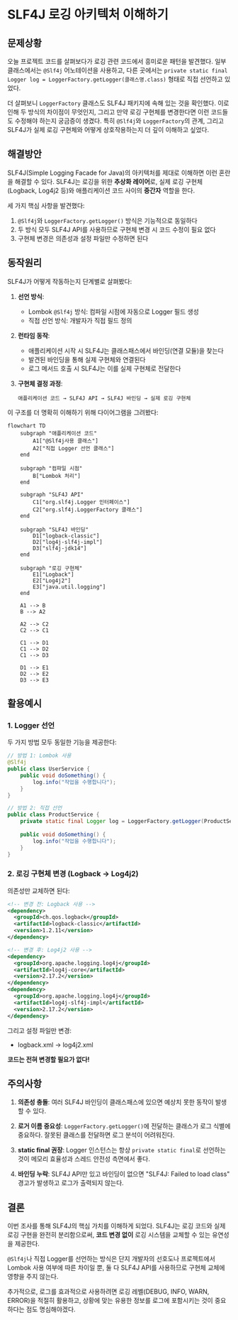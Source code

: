 # SLF4J 로깅 아키텍처 이해하기

## 문제상황

오늘 프로젝트 코드를 살펴보다가 로깅 관련 코드에서 흥미로운 패턴을 발견했다. 일부 클래스에서는 `@Slf4j` 어노테이션을 사용하고, 다른 곳에서는 `private static final Logger log = LoggerFactory.getLogger(클래스명.class)` 형태로 직접 선언하고 있었다.

더 살펴보니 `LoggerFactory` 클래스도 SLF4J 패키지에 속해 있는 것을 확인했다. 이로 인해 두 방식의 차이점이 무엇인지, 그리고 만약 로깅 구현체를 변경한다면 이런 코드들도 수정해야 하는지 궁금증이 생겼다. 특히 `@Slf4j`와 `LoggerFactory`의 관계, 그리고 SLF4J가 실제 로깅 구현체와 어떻게 상호작용하는지 더 깊이 이해하고 싶었다.

## 해결방안

SLF4J(Simple Logging Facade for Java)의 아키텍처를 제대로 이해하면 이런 혼란을 해결할 수 있다. SLF4J는 로깅을 위한 **추상화 레이어**로, 실제 로깅 구현체(Logback, Log4j2 등)와 애플리케이션 코드 사이의 **중간자** 역할을 한다.

세 가지 핵심 사항을 발견했다:

1. `@Slf4j`와 `LoggerFactory.getLogger()` 방식은 기능적으로 동일하다
2. 두 방식 모두 SLF4J API를 사용하므로 구현체 변경 시 코드 수정이 필요 없다
3. 구현체 변경은 의존성과 설정 파일만 수정하면 된다

## 동작원리

SLF4J가 어떻게 작동하는지 단계별로 살펴봤다:

1. **선언 방식**:
    - Lombok `@Slf4j` 방식: 컴파일 시점에 자동으로 Logger 필드 생성
    - 직접 선언 방식: 개발자가 직접 필드 정의
2. **런타임 동작**:
    - 애플리케이션 시작 시 SLF4J는 클래스패스에서 바인딩(연결 모듈)을 찾는다
    - 발견된 바인딩을 통해 실제 구현체와 연결된다
    - 로그 메서드 호출 시 SLF4J는 이를 실제 구현체로 전달한다
3. **구현체 결정 과정**:

    ```
    애플리케이션 코드 → SLF4J API → SLF4J 바인딩 → 실제 로깅 구현체
    ```


이 구조를 더 명확히 이해하기 위해 다이어그램을 그려봤다:

```mermaid
flowchart TD
    subgraph "애플리케이션 코드"
        A1["@Slf4j사용 클래스"]
        A2["직접 Logger 선언 클래스"]
    end
    
    subgraph "컴파일 시점"
        B["Lombok 처리"]
    end
    
    subgraph "SLF4J API"
        C1["org.slf4j.Logger 인터페이스"]
        C2["org.slf4j.LoggerFactory 클래스"]
    end
    
    subgraph "SLF4J 바인딩"
        D1["logback-classic"]
        D2["log4j-slf4j-impl"]
        D3["slf4j-jdk14"]
    end
    
    subgraph "로깅 구현체"
        E1["Logback"]
        E2["Log4j2"]
        E3["java.util.logging"]
    end
    
    A1 --> B
    B --> A2
    
    A2 --> C2
    C2 --> C1
    
    C1 --> D1
    C1 --> D2
    C1 --> D3
    
    D1 --> E1
    D2 --> E2
    D3 --> E3
```

## 활용예시

### 1. Logger 선언

두 가지 방법 모두 동일한 기능을 제공한다:

```java
// 방법 1: Lombok 사용
@Slf4j
public class UserService {
    public void doSomething() {
        log.info("작업을 수행합니다");
    }
}

// 방법 2: 직접 선언
public class ProductService {
    private static final Logger log = LoggerFactory.getLogger(ProductService.class);
    
    public void doSomething() {
        log.info("작업을 수행합니다");
    }
}
```

### 2. 로깅 구현체 변경 (Logback → Log4j2)

의존성만 교체하면 된다:

```xml
<!-- 변경 전: Logback 사용 -->
<dependency>
  <groupId>ch.qos.logback</groupId>
  <artifactId>logback-classic</artifactId>
  <version>1.2.11</version>
</dependency>

<!-- 변경 후: Log4j2 사용 -->
<dependency>
  <groupId>org.apache.logging.log4j</groupId>
  <artifactId>log4j-core</artifactId>
  <version>2.17.2</version>
</dependency>
<dependency>
  <groupId>org.apache.logging.log4j</groupId>
  <artifactId>log4j-slf4j-impl</artifactId>
  <version>2.17.2</version>
</dependency>
```

그리고 설정 파일만 변경:

- logback.xml → log4j2.xml

**코드는 전혀 변경할 필요가 없다!**

## 주의사항

1. **의존성 충돌**: 여러 SLF4J 바인딩이 클래스패스에 있으면 예상치 못한 동작이 발생할 수 있다.

2. **로거 이름 중요성**: `LoggerFactory.getLogger()`에 전달하는 클래스가 로그 식별에 중요하다. 잘못된 클래스를 전달하면 로그 분석이 어려워진다.

3. **static final 권장**: Logger 인스턴스는 항상 `private static final`로 선언하는 것이 메모리 효율성과 스레드 안전성 측면에서 좋다.

4. **바인딩 누락**: SLF4J API만 있고 바인딩이 없으면 "SLF4J: Failed to load class" 경고가 발생하고 로그가 출력되지 않는다.


## 결론

이번 조사를 통해 SLF4J의 핵심 가치를 이해하게 되었다. SLF4J는 로깅 코드와 실제 로깅 구현을 완전히 분리함으로써, **코드 변경 없이** 로깅 시스템을 교체할 수 있는 유연성을 제공한다.

`@Slf4j`나 직접 Logger를 선언하는 방식은 단지 개발자의 선호도나 프로젝트에서 Lombok 사용 여부에 따른 차이일 뿐, 둘 다 SLF4J API를 사용하므로 구현체 교체에 영향을 주지 않는다.

추가적으로, 로그를 효과적으로 사용하려면 로깅 레벨(DEBUG, INFO, WARN, ERROR)을 적절히 활용하고, 상황에 맞는 유용한 정보를 로그에 포함시키는 것이 중요하다는 점도 명심해야겠다.